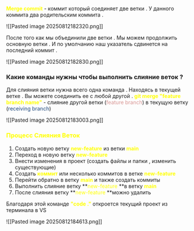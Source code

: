 
**<font color="#ffff00">Merge commit</font>** - коммит который соединяет две ветки . У данного коммита два родительским коммита .

![[Pasted image 20250812182320.png]]

После того как мы объединили две ветки . Мы можем продолжить основную ветки . И по умолчанию наш указатель сдвинется на последний коммит .

![[Pasted image 20250812182830.png]]

### Какие команды нужны чтобы выполнить слияние веток ?

Для слияния ветки нужна всего одна команда . Находясь в текущей ветке . Вы можете соединить ее с любой другой .
**<font color="#ffff00">git merge "feature branch name"</font>** - слияние другой ветки (<font color="#d99694">feature branch</font>) в текущую ветку (<font color="#1f497d">receiving branch</font>)

![[Pasted image 20250812183003.png]]

### <font color="#ffff00">Процесс Слияния Веток</font>

1. Создать новую ветку **<font color="#ffff00">new-feature</font>** из ветки **<font color="#ffff00">main</font>** 
2. Переход в новую ветку **<font color="#ffff00">new-feature</font>**
3. Внести изменения в проект (создать файлы и папки , изменить существующие)
4. Создать **<font color="#ffff00">коммит</font>** или несколько коммитов в ветке **<font color="#ffff00">new-feature</font>**
5. Перейти обратно в ветку **<font color="#ffff00">main</font>** и также создать коммиты 
6. Выполнить слияние ветку **<font color="#ffff00">new-feature </font>**в ветку **<font color="#ffff00">main</font>**
7. После слияния ветку **<font color="#ffff00">new-feature </font>**можно удалить

Благодаря этой команде **<font color="#ffff00">"code ."</font>**
откроется текущий проект из терминала в VS

![[Pasted image 20250812184613.png]]

